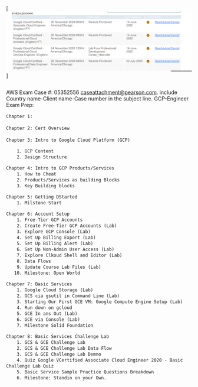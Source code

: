 [<img src="https://github.com/cgpeanut/gcp-engineer/blob/main/data/gcp-exams.png">]
```
```
AWS Exam Case #: 05352556 
caseattachment@pearson.com.
include Country name-Client name-Case number in the subject line.
GCP-Engineer Exam Prep:
```
Chapter 1:

Chapter 2: Cert Overview

Chapter 3: Intro to Google Cloud Platform (GCP)
```
```
    1. GCP Content 
    2. Design Structure 
```
```
Chapter 4: Intro to GCP Products/Services
    1. How to Cheat
    2. Products/Services as building Blocks
    3. Key Building blocks
``` 
```
Chapter 5: Getting DStarted
    1. Milstone Start
``` 
```
Chapter 6: Account Setup
    1. Free-Tier GCP Accounts
    2. Create Free-Tier GCP Accounts (Lab)
    3. Explore GCP Console (Lab)
    4. Set Up Billing Export (Lab)
    5. Set Up Billing Alert (Lab)
    6. Set Up Non-Admin User Access (Lab)
    7. Explore Clkoud Shell and Editor (Lab)
    8. Data Flows
    9. Update Course Lab Files (Lab)
   10. Milestone: Open World
```
```
Chapter 7: Basic Services
    1. Google Cloud Storage (Lab)
    2. GCS cia gsutil in Command Line (Lab)
    3. Starting Our First GCE VM: Google Compute Engine Setup (Lab)
    4. Run down on gcloud
    5. GCE In ans Out (Lab)
    6. GCE via Console (Lab)
    7. Milestone Solid Foundation
```
```
Chapter 8: Basic Services Challenge Lab
    1. GCS & GCE Challenge Lab
    2. GCS & GCE Challenge Lab Data Flow
    3. GCS & GCE Challenge Lab Demno
    4. Quiz Google VCertified Associate Cloud Engineer 2020 - Basic Challenge Lab Quiz
    5. Basic Service Sample Practice Questions Breakdown
    6. Milestone: Standin on your Own.


